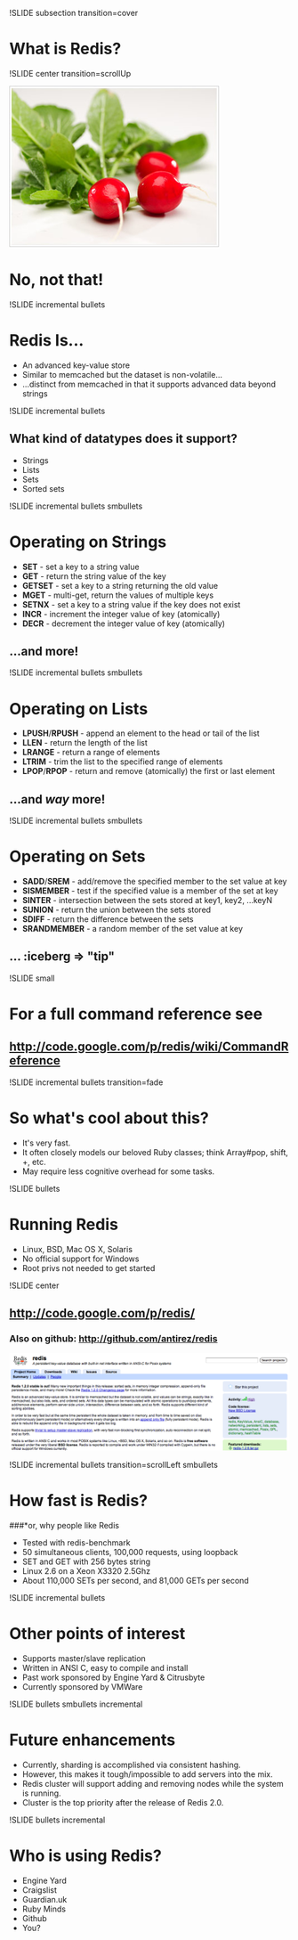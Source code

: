 !SLIDE subsection transition=cover

# What is Redis?

!SLIDE center transition=scrollUp

![Holy Cow, Radishes!](radish.jpg)

# No, not that!

!SLIDE incremental bullets

# Redis Is...

* An advanced key-value store
* Similar to memcached but the dataset is non-volatile...
* ...distinct from memcached in that it supports advanced data beyond strings

!SLIDE incremental bullets

## What kind of datatypes does it support?

* Strings
* Lists
* Sets
* Sorted sets

!SLIDE incremental bullets smbullets

# Operating on Strings

* **SET** - set a key to a string value
* **GET** - return the string value of the key
* **GETSET** - set a key to a string returning the old value
* **MGET** - multi-get, return the values of multiple keys
* **SETNX** - set a key to a string value if the key does not exist
* **INCR** - increment the integer value of key (atomically) 
* **DECR** - decrement the integer value of key (atomically)
## ...and more!

!SLIDE incremental bullets smbullets

# Operating on Lists

* **LPUSH**/**RPUSH** - append an element to the head or tail of the list
* **LLEN** - return the length of the list
* **LRANGE** - return a range of elements
* **LTRIM** - trim the list to the specified range of elements
* **LPOP**/**RPOP** - return and remove (atomically) the first or last element
## ...and *way* more!

!SLIDE incremental bullets smbullets

# Operating on Sets

* **SADD**/**SREM** - add/remove the specified member to the set value at key
* **SISMEMBER** - test if the specified value is a member of the set at key
* **SINTER** - intersection between the sets stored at key1, key2, ...keyN
* **SUNION** - return the union between the sets stored
* **SDIFF** - return the difference between the sets
* **SRANDMEMBER** - a random member of the set value at key
## ... :iceberg => "tip"

!SLIDE small

# For a full command reference see 
## http://code.google.com/p/redis/wiki/CommandReference

!SLIDE incremental bullets transition=fade

# So what's cool about this?
* It's very fast.
* It often closely models our beloved Ruby classes; think Array#pop, shift, +, etc.
* May require less cognitive overhead for some tasks.

!SLIDE bullets

# Running Redis

* Linux, BSD, Mac OS X, Solaris
* No official support for Windows
* Root privs not needed to get started

!SLIDE center

## http://code.google.com/p/redis/
### Also on github: http://github.com/antirez/redis

![Redis at Google](google-redis.png)



!SLIDE incremental bullets transition=scrollLeft smbullets

# How fast is Redis?
###*or, why people like Redis

* Tested with redis-benchmark
* 50 simultaneous clients, 100,000 requests, using loopback
* SET and GET with 256 bytes string
* Linux 2.6 on a Xeon X3320 2.5Ghz
* About 110,000 SETs per second, and 81,000 GETs per second

!SLIDE incremental bullets

# Other points of interest

* Supports master/slave replication
* Written in ANSI C, easy to compile and install
* Past work sponsored by Engine Yard & Citrusbyte
* Currently sponsored by VMWare

!SLIDE bullets smbullets incremental

# Future enhancements

* Currently, sharding is accomplished via consistent hashing.
* However, this makes it tough/impossible to add servers into the mix.
* Redis cluster will support adding and removing nodes while the system is running.
* Cluster is the top priority after the release of Redis 2.0.

!SLIDE bullets incremental

# Who is using Redis?

* Engine Yard
* Craigslist
* Guardian.uk
* Ruby Minds
* Github
* You?
